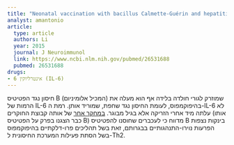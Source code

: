 ```yaml
---
title: "Neonatal vaccination with bacillus Calmette-Guérin and hepatitis B vaccines modulates hippocampal synaptic plasticity in rats"
analyst: amantonio
article:
  type: article
  authors: Li
  year: 2015
  journal: J Neuroimmunol
  link: https://www.ncbi.nlm.nih.gov/pubmed/26531688
  pubmed: 26531688
drugs:
- אינטרליוקין 6 (IL-6)
---
```


חיסון נגד הפטיטיס B (המכיל אלומיניום) שמוזרק לגורי חולדה בלידה אף הוא מעלה את הרמות של IL-6 בהיפוקמפוס, לעומת החיסון נגד שחפת, שמוריד אותן. רמת ה-IL-6 לא עלתה מיד אחרי הזריקה אלא בגיל מבוגר.
[במחקר אחר](http://www.ncbi.nlm.nih.gov/pubmed/27501128) של אותה קבוצת החוקרים (אותו כבר הצגנו בפרק על הפטיטיס B) מדווח כי לעכברים שחוסנו להפטיטיס B בינקות נצפות הפרעות נוירו-התנהגותיים בבגרותם, זאת בשל תהליכים פרו-דלקתיים בהיפוקמפוס בשל הסתת פעילות המערכת החיסונית ל-Th2.
